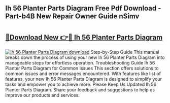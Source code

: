 ## Ih 56 Planter Parts Diagram Free Pdf Download - Part-b4B New Repair Owner Guide nSimv

# <h2><a href="http://dfmuihs.blite.top/?on=Ih+56+Planter+Parts+Diagram">🔗Download New 👉🔴 Ih 56 Planter Parts Diagram</a></h2>

[![Ih 56 Planter Parts Diagram download](https://i.imgur.com/lujVjoI.png)](http://dfmuihs.blite.top/?on=Ih+56+Planter+Parts+Diagram)
Step-by-Step Guide This manual breaks down the process of using your new Ih 56 Planter Parts Diagram into manageable steps for effortless operation. Troubleshooting Guide Ih 56 Planter Parts Diagram for Common Issues This section offers solutions to common issues and error messages encountered. With features like list of features, your new Ih 56 Planter Parts Diagram is designed to simplify your tasks and empower you to achieve more. Please Keep Us Updated Ih 56 Planter Parts Diagram. Share your feedback and suggestions to help us improve our products and services.
